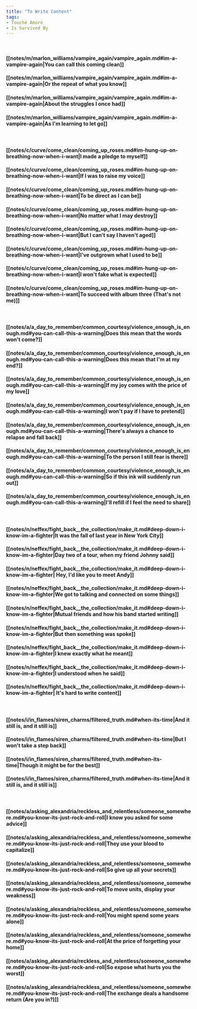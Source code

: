 ```yaml
---
title: "To Write Content"
tags:
- Touché Amoré
- Is Survived By
---
```

&nbsp;
#### [[notes/m/marlon_williams/vampire_again/vampire_again.md#im-a-vampire-again|You can call this coming clean]]
#### [[notes/m/marlon_williams/vampire_again/vampire_again.md#im-a-vampire-again|Or the repeat of what you know]]
#### [[notes/m/marlon_williams/vampire_again/vampire_again.md#im-a-vampire-again|About the struggles I once had]]
#### [[notes/m/marlon_williams/vampire_again/vampire_again.md#im-a-vampire-again|As I'm learning to let go]]
&nbsp;
#### [[notes/c/curve/come_clean/coming_up_roses.md#im-hung-up-on-breathing-now-when-i-want|I made a pledge to myself]]
#### [[notes/c/curve/come_clean/coming_up_roses.md#im-hung-up-on-breathing-now-when-i-want|If I was to raise my voice]]
#### [[notes/c/curve/come_clean/coming_up_roses.md#im-hung-up-on-breathing-now-when-i-want|To be direct as I can be]]
#### [[notes/c/curve/come_clean/coming_up_roses.md#im-hung-up-on-breathing-now-when-i-want|No matter what I may destroy]]
#### [[notes/c/curve/come_clean/coming_up_roses.md#im-hung-up-on-breathing-now-when-i-want|But I can't say I haven't aged]]
#### [[notes/c/curve/come_clean/coming_up_roses.md#im-hung-up-on-breathing-now-when-i-want|I've outgrown what I used to be]]
#### [[notes/c/curve/come_clean/coming_up_roses.md#im-hung-up-on-breathing-now-when-i-want|I won't fake what is expected]]
#### [[notes/c/curve/come_clean/coming_up_roses.md#im-hung-up-on-breathing-now-when-i-want|To succeed with album three (That's not me)]]
&nbsp;
#### [[notes/a/a_day_to_remember/common_courtesy/violence_enough_is_enough.md#you-can-call-this-a-warning|Does this mean that the words won't come?]]
#### [[notes/a/a_day_to_remember/common_courtesy/violence_enough_is_enough.md#you-can-call-this-a-warning|Does this mean that I'm at my end?]]
#### [[notes/a/a_day_to_remember/common_courtesy/violence_enough_is_enough.md#you-can-call-this-a-warning|If my joy comes with the price of my love]]
#### [[notes/a/a_day_to_remember/common_courtesy/violence_enough_is_enough.md#you-can-call-this-a-warning|I won't pay if I have to pretend]]
#### [[notes/a/a_day_to_remember/common_courtesy/violence_enough_is_enough.md#you-can-call-this-a-warning|There's always a chance to relapse and fall back]]
#### [[notes/a/a_day_to_remember/common_courtesy/violence_enough_is_enough.md#you-can-call-this-a-warning|To the person I still fear is there]]
#### [[notes/a/a_day_to_remember/common_courtesy/violence_enough_is_enough.md#you-can-call-this-a-warning|So if this ink will suddenly run out]]
#### [[notes/a/a_day_to_remember/common_courtesy/violence_enough_is_enough.md#you-can-call-this-a-warning|I'll refill if I feel the need to share]]
&nbsp;
#### [[notes/n/neffex/fight_back__the_collection/make_it.md#deep-down-i-know-im-a-fighter|It was the fall of last year in New York City]]
#### [[notes/n/neffex/fight_back__the_collection/make_it.md#deep-down-i-know-im-a-fighter|Day two of a tour, when my friend Johnny said]]
#### [[notes/n/neffex/fight_back__the_collection/make_it.md#deep-down-i-know-im-a-fighter| Hey, I'd like you to meet Andy]]
#### [[notes/n/neffex/fight_back__the_collection/make_it.md#deep-down-i-know-im-a-fighter|We got to talking and connected on some things]]
#### [[notes/n/neffex/fight_back__the_collection/make_it.md#deep-down-i-know-im-a-fighter|Mutual friends and how his band started writing]]
#### [[notes/n/neffex/fight_back__the_collection/make_it.md#deep-down-i-know-im-a-fighter|But then something was spoke]]
#### [[notes/n/neffex/fight_back__the_collection/make_it.md#deep-down-i-know-im-a-fighter|I knew exactly what he meant]]
#### [[notes/n/neffex/fight_back__the_collection/make_it.md#deep-down-i-know-im-a-fighter|I understood when he said]]
#### [[notes/n/neffex/fight_back__the_collection/make_it.md#deep-down-i-know-im-a-fighter| It's hard to write content]]
&nbsp;
#### [[notes/i/in_flames/siren_charms/filtered_truth.md#when-its-time|And it still is, and it still is]]
#### [[notes/i/in_flames/siren_charms/filtered_truth.md#when-its-time|But I won't take a step back]]
#### [[notes/i/in_flames/siren_charms/filtered_truth.md#when-its-time|Though it might be for the best]]
#### [[notes/i/in_flames/siren_charms/filtered_truth.md#when-its-time|And it still is, and it still is]]
&nbsp;
#### [[notes/a/asking_alexandria/reckless_and_relentless/someone_somewhere.md#you-know-its-just-rock-and-roll|I know you asked for some advice]]
#### [[notes/a/asking_alexandria/reckless_and_relentless/someone_somewhere.md#you-know-its-just-rock-and-roll|They use your blood to capitalize]]
#### [[notes/a/asking_alexandria/reckless_and_relentless/someone_somewhere.md#you-know-its-just-rock-and-roll|So give up all your secrets]]
#### [[notes/a/asking_alexandria/reckless_and_relentless/someone_somewhere.md#you-know-its-just-rock-and-roll|To move units, display your weakness]]
#### [[notes/a/asking_alexandria/reckless_and_relentless/someone_somewhere.md#you-know-its-just-rock-and-roll|You might spend some years alone]]
#### [[notes/a/asking_alexandria/reckless_and_relentless/someone_somewhere.md#you-know-its-just-rock-and-roll|At the price of forgetting your home]]
#### [[notes/a/asking_alexandria/reckless_and_relentless/someone_somewhere.md#you-know-its-just-rock-and-roll|So expose what hurts you the worst]]
#### [[notes/a/asking_alexandria/reckless_and_relentless/someone_somewhere.md#you-know-its-just-rock-and-roll|The exchange deals a handsome return (Are you in?)]]

